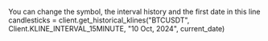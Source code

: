 You can change the symbol, the interval history and the first date in this line
candlesticks = client.get_historical_klines("BTCUSDT", Client.KLINE_INTERVAL_15MINUTE, "10 Oct, 2024", current_date)
